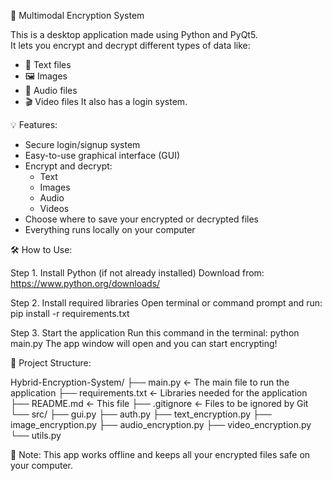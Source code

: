 🔐 Multimodal Encryption System

This is a desktop application made using Python and PyQt5.  
It lets you encrypt and decrypt different types of data like:
- 📝 Text files
- 🖼️ Images
- 🎵 Audio files
- 🎬 Video files
It also has a login system.

💡 Features:

- Secure login/signup system
- Easy-to-use graphical interface (GUI)
- Encrypt and decrypt:
  - Text
  - Images
  - Audio
  - Videos
- Choose where to save your encrypted or decrypted files
- Everything runs locally on your computer

🛠️ How to Use:

Step 1. Install Python (if not already installed)
Download from: https://www.python.org/downloads/

Step 2. Install required libraries
Open terminal or command prompt and run: pip install -r requirements.txt

Step 3. Start the application
Run this command in the terminal: python main.py
The app window will open and you can start encrypting!

📁 Project Structure:

Hybrid-Encryption-System/
├── main.py               ← The main file to run the application
├── requirements.txt      ← Libraries needed for the application
├── README.md             ← This file
├── .gitignore            ← Files to be ignored by Git
└── src/
    ├── gui.py
    ├── auth.py
    ├── text_encryption.py
    ├── image_encryption.py
    ├── audio_encryption.py
    ├── video_encryption.py
    └── utils.py

📌 Note: 
This app works offline and keeps all your encrypted files safe on your computer.
